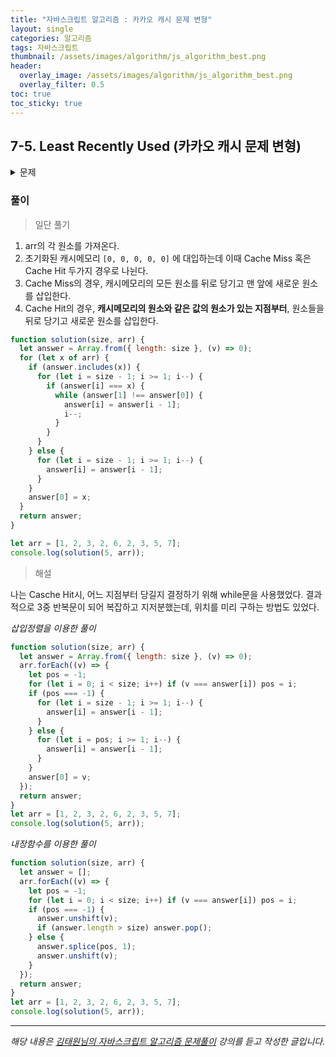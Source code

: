 ```yaml
---
title: "자바스크립트 알고리즘 : 카카오 캐시 문제 변형"
layout: single
categories: 알고리즘
tags: 자바스크립트
thumbnail: /assets/images/algorithm/js_algorithm_best.png
header:
  overlay_image: /assets/images/algorithm/js_algorithm_best.png
  overlay_filter: 0.5
toc: true
toc_sticky: true
---
```


## 7-5. Least Recently Used (카카오 캐시 문제 변형)

<details>
<summary>문제</summary>
<div markdown="1">

<br>

_설명_

캐시메모리는 CPU와 주기억장치(DRAM) 사이의 고속의 임시 메모리로서 CPU가 처리할 작업
을 저장해 놓았다가 필요할 바로 사용해서 처리속도를 높이는 장치이다.
워낙 비싸고 용량이작아 효율적으로 사용해야 한다. 철수의 컴퓨터는 캐시메모리 사용 규칙이 LRU 알고리즘을 따른다.
LRU 알고리즘은 Least Recently Used 의 약자로 직역하자면 가장 최근에 사용되지 않은 것 정도의 의미를 가지고 있습니다.
캐시에서 작업을 제거할 때 가장 오랫동안 사용하지 않은 것을 제거하겠다는 알고리즘입니다.

만약 캐시의사이즈가5이고작업이 2 3 1 6 7 순으로저장되어있다면,
(맨 앞이 가장 최근에 쓰인 작업이고, 맨 뒤는 가장 오랫동안 쓰이지 않은 작업이다.)

1. Cache Miss : 해야할 작업이 캐시에 없는 상태로 위 상태에서 만약 새로운 작업인 5번 작
   업을 CPU가 사용한다면 Cache miss가 되고 모든 작업이 뒤로 밀리고 5번작업은 캐시의 맨앞에위치한다. 5 2 3 1 6 (7번작업은캐시에서삭제된다.)
2. Cache Hit : 해야할 작업이 캐시에 있는 상태로 위 상태에서 만약 3번 작업을 CPU가 사용한다면 Cache Hit가 되고, 63번 앞에 있는 5, 2번 작업은 한 칸 뒤로 밀리고, 3번이 맨 앞으로 위치하게 된다. 5 2 3 1 6 ---> 3 5 2 1 6

캐시의 크기가 주어지고, 캐시가 비어있는 상태에서 N개의 작업을 CPU가 차례로 처리한다면 N개의 작업을 처리한 후 캐시메모리의 상태를 가장 최근 사용된 작업부터 차례대로 출력하는 프로그램을 작성하세요.

_입력예제_

- 5, 9
- 123262357

_출력예제_

- 75326

_캐시 메모리 상태 변화_

- 10000
- 21000
- 32100
- 23100
- 62310
- 26310
- 32610
- 53261
- 75326

</div>
</details>

### 풀이

> 일단 풀기

1. arr의 각 원소를 가져온다.
2. 초기화된 캐시메모리 `[0, 0, 0, 0, 0]` 에 대입하는데 이때 Cache Miss 혹은 Cache Hit 두가지 경우로 나뉜다.
3. Cache Miss의 경우, 캐시메모리의 모든 원소를 뒤로 당기고 맨 앞에 새로운 원소를 삽입한다.
4. Cache Hit의 경우, **캐시메모리의 원소와 같은 값의 원소가 있는 지점부터**, 원소들을 뒤로 당기고 새로운 원소를 삽입한다.

```jsx
function solution(size, arr) {
  let answer = Array.from({ length: size }, (v) => 0);
  for (let x of arr) {
    if (answer.includes(x)) {
      for (let i = size - 1; i >= 1; i--) {
        if (answer[i] === x) {
          while (answer[1] !== answer[0]) {
            answer[i] = answer[i - 1];
            i--;
          }
        }
      }
    } else {
      for (let i = size - 1; i >= 1; i--) {
        answer[i] = answer[i - 1];
      }
    }
    answer[0] = x;
  }
  return answer;
}

let arr = [1, 2, 3, 2, 6, 2, 3, 5, 7];
console.log(solution(5, arr));
```

> 해설

나는 Casche Hit시, 어느 지점부터 당길지 결정하기 위해 while문을 사용했었다.
결과적으로 3중 반복문이 되어 복잡하고 지저분했는데, 위치를 미리 구하는 방법도 있었다.

_삽입정렬을 이용한 풀이_

```jsx
function solution(size, arr) {
  let answer = Array.from({ length: size }, (v) => 0);
  arr.forEach((v) => {
    let pos = -1;
    for (let i = 0; i < size; i++) if (v === answer[i]) pos = i;
    if (pos === -1) {
      for (let i = size - 1; i >= 1; i--) {
        answer[i] = answer[i - 1];
      }
    } else {
      for (let i = pos; i >= 1; i--) {
        answer[i] = answer[i - 1];
      }
    }
    answer[0] = v;
  });
  return answer;
}
let arr = [1, 2, 3, 2, 6, 2, 3, 5, 7];
console.log(solution(5, arr));
```

_내장함수를 이용한 풀이_

```jsx
function solution(size, arr) {
  let answer = [];
  arr.forEach((v) => {
    let pos = -1;
    for (let i = 0; i < size; i++) if (v === answer[i]) pos = i;
    if (pos === -1) {
      answer.unshift(v);
      if (answer.length > size) answer.pop();
    } else {
      answer.splice(pos, 1);
      answer.unshift(v);
    }
  });
  return answer;
}
let arr = [1, 2, 3, 2, 6, 2, 3, 5, 7];
console.log(solution(5, arr));
```

---

_해당 내용은 [김태원님의 자바스크립트 알고리즘 문제풀이](https://www.inflearn.com/course/%EC%9E%90%EB%B0%94%EC%8A%A4%ED%81%AC%EB%A6%BD%ED%8A%B8-%EC%95%8C%EA%B3%A0%EB%A6%AC%EC%A6%98-%EB%AC%B8%EC%A0%9C%ED%92%80%EC%9D%B4/dashboard) 강의를 듣고 작성한 글입니다._
